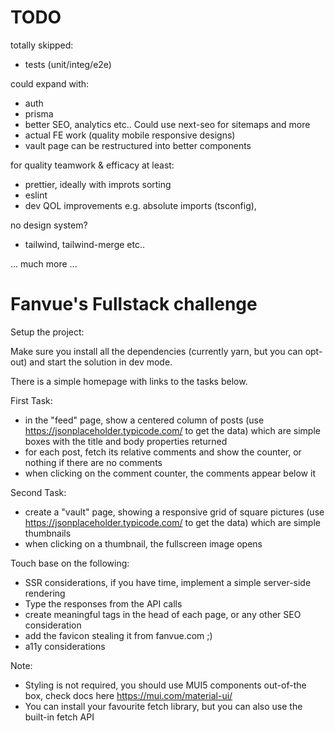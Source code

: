 # TODO

totally skipped:

- tests (unit/integ/e2e)

could expand with:

- auth
- prisma
- better SEO, analytics etc.. Could use next-seo for sitemaps and more
- actual FE work (quality mobile responsive designs)
- vault page can be restructured into better components

for quality teamwork & efficacy at least:

- prettier, ideally with improts sorting
- eslint
- dev QOL improvements e.g. absolute imports (tsconfig),

no design system?

- tailwind, tailwind-merge etc..

... much more ...

# Fanvue's Fullstack challenge

Setup the project:

Make sure you install all the dependencies (currently yarn, but you can opt-out) and start the solution in dev mode.

There is a simple homepage with links to the tasks below.

First Task:

- in the "feed" page, show a centered column of posts (use https://jsonplaceholder.typicode.com/ to get the data) which are simple boxes with the title and body properties returned
- for each post, fetch its relative comments and show the counter, or nothing if there are no comments
- when clicking on the comment counter, the comments appear below it

Second Task:

- create a "vault" page, showing a responsive grid of square pictures (use https://jsonplaceholder.typicode.com/ to get the data) which are simple thumbnails
- when clicking on a thumbnail, the fullscreen image opens

Touch base on the following:

- SSR considerations, if you have time, implement a simple server-side rendering
- Type the responses from the API calls
- create meaningful tags in the head of each page, or any other SEO consideration
- add the favicon stealing it from fanvue.com ;)
- a11y considerations

Note:

- Styling is not required, you should use MUI5 components out-of-the box, check docs here https://mui.com/material-ui/
- You can install your favourite fetch library, but you can also use the built-in fetch API

